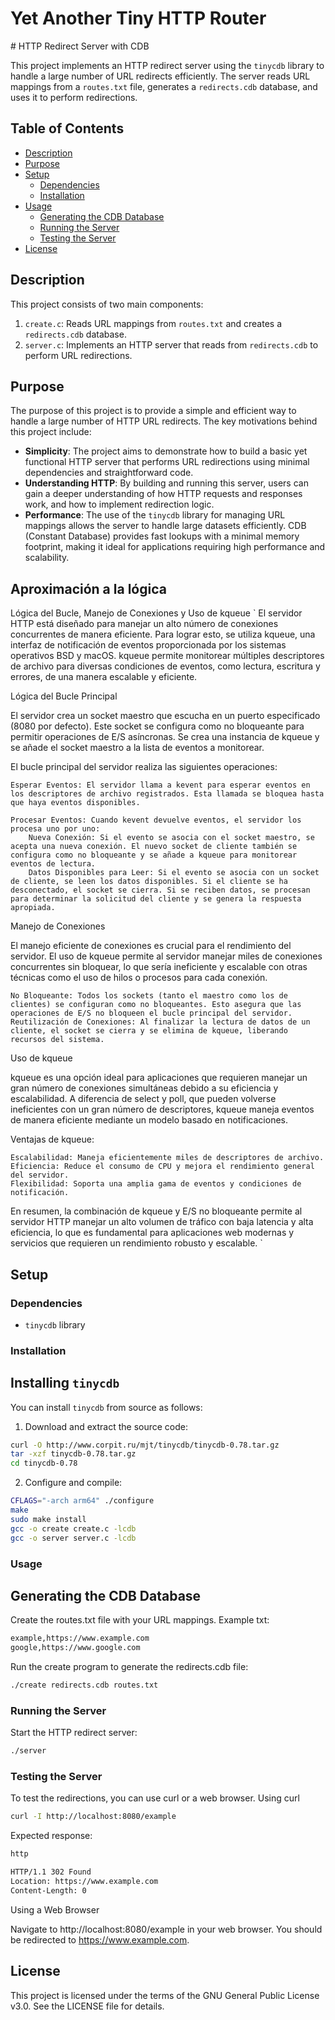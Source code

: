 # Yet Another Tiny HTTP Router
# HTTP Redirect Server with CDB

This project implements an HTTP redirect server using the `tinycdb` library to handle a large number of URL redirects efficiently. The server reads URL mappings from a `routes.txt` file, generates a `redirects.cdb` database, and uses it to perform redirections.

## Table of Contents

- [Description](#description)
- [Purpose](#purpose)
- [Setup](#setup)
  - [Dependencies](#dependencies)
  - [Installation](#installation)
- [Usage](#usage)
  - [Generating the CDB Database](#generating-the-cdb-database)
  - [Running the Server](#running-the-server)
  - [Testing the Server](#testing-the-server)
- [License](#license)

## Description

This project consists of two main components:

1. `create.c`: Reads URL mappings from `routes.txt` and creates a `redirects.cdb` database.
2. `server.c`: Implements an HTTP server that reads from `redirects.cdb` to perform URL redirections.

## Purpose

The purpose of this project is to provide a simple and efficient way to handle a large number of HTTP URL redirects. The key motivations behind this project include:

- **Simplicity**: The project aims to demonstrate how to build a basic yet functional HTTP server that performs URL redirections using minimal dependencies and straightforward code.
- **Understanding HTTP**: By building and running this server, users can gain a deeper understanding of how HTTP requests and responses work, and how to implement redirection logic.
- **Performance**: The use of the `tinycdb` library for managing URL mappings allows the server to handle large datasets efficiently. CDB (Constant Database) provides fast lookups with a minimal memory footprint, making it ideal for applications requiring high performance and scalability.

## Aproximación a la lógica 

Lógica del Bucle, Manejo de Conexiones y Uso de kqueue
`
El servidor HTTP está diseñado para manejar un alto número de conexiones concurrentes de manera eficiente. Para lograr esto, se utiliza kqueue, una interfaz de notificación de eventos proporcionada por los sistemas operativos BSD y macOS. kqueue permite monitorear múltiples descriptores de archivo para diversas condiciones de eventos, como lectura, escritura y errores, de una manera escalable y eficiente.

Lógica del Bucle Principal

El servidor crea un socket maestro que escucha en un puerto especificado (8080 por defecto). Este socket se configura como no bloqueante para permitir operaciones de E/S asíncronas. Se crea una instancia de kqueue y se añade el socket maestro a la lista de eventos a monitorear.

El bucle principal del servidor realiza las siguientes operaciones:

    Esperar Eventos: El servidor llama a kevent para esperar eventos en los descriptores de archivo registrados. Esta llamada se bloquea hasta que haya eventos disponibles.

    Procesar Eventos: Cuando kevent devuelve eventos, el servidor los procesa uno por uno:
        Nueva Conexión: Si el evento se asocia con el socket maestro, se acepta una nueva conexión. El nuevo socket de cliente también se configura como no bloqueante y se añade a kqueue para monitorear eventos de lectura.
        Datos Disponibles para Leer: Si el evento se asocia con un socket de cliente, se leen los datos disponibles. Si el cliente se ha desconectado, el socket se cierra. Si se reciben datos, se procesan para determinar la solicitud del cliente y se genera la respuesta apropiada.

Manejo de Conexiones

El manejo eficiente de conexiones es crucial para el rendimiento del servidor. El uso de kqueue permite al servidor manejar miles de conexiones concurrentes sin bloquear, lo que sería ineficiente y escalable con otras técnicas como el uso de hilos o procesos para cada conexión.

    No Bloqueante: Todos los sockets (tanto el maestro como los de clientes) se configuran como no bloqueantes. Esto asegura que las operaciones de E/S no bloqueen el bucle principal del servidor.
    Reutilización de Conexiones: Al finalizar la lectura de datos de un cliente, el socket se cierra y se elimina de kqueue, liberando recursos del sistema.

Uso de kqueue

kqueue es una opción ideal para aplicaciones que requieren manejar un gran número de conexiones simultáneas debido a su eficiencia y escalabilidad. A diferencia de select y poll, que pueden volverse ineficientes con un gran número de descriptores, kqueue maneja eventos de manera eficiente mediante un modelo basado en notificaciones.

Ventajas de kqueue:

    Escalabilidad: Maneja eficientemente miles de descriptores de archivo.
    Eficiencia: Reduce el consumo de CPU y mejora el rendimiento general del servidor.
    Flexibilidad: Soporta una amplia gama de eventos y condiciones de notificación.

En resumen, la combinación de kqueue y E/S no bloqueante permite al servidor HTTP manejar un alto volumen de tráfico con baja latencia y alta eficiencia, lo que es fundamental para aplicaciones web modernas y servicios que requieren un rendimiento robusto y escalable.
`
## Setup

### Dependencies

- `tinycdb` library

### Installation

## Installing `tinycdb`

You can install `tinycdb` from source as follows:

1. Download and extract the source code:
```sh
curl -O http://www.corpit.ru/mjt/tinycdb/tinycdb-0.78.tar.gz
tar -xzf tinycdb-0.78.tar.gz
cd tinycdb-0.78
```

2. Configure and compile:
```sh
CFLAGS="-arch arm64" ./configure
make
sudo make install
gcc -o create create.c -lcdb
gcc -o server server.c -lcdb
```
### Usage

## Generating the CDB Database

Create the routes.txt file with your URL mappings. Example txt:

```sh
example,https://www.example.com
google,https://www.google.com
```

Run the create program to generate the redirects.cdb file:

```sh
./create redirects.cdb routes.txt
```
### Running the Server

Start the HTTP redirect server:

```sh
./server
```

### Testing the Server

To test the redirections, you can use curl or a web browser.
Using curl

```sh
curl -I http://localhost:8080/example
```

Expected response:
```sh
http

HTTP/1.1 302 Found
Location: https://www.example.com
Content-Length: 0
```
Using a Web Browser

Navigate to http://localhost:8080/example in your web browser. You should be redirected to https://www.example.com.

## License

This project is licensed under the terms of the GNU General Public License v3.0. See the LICENSE file for details.

